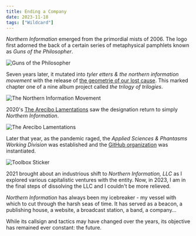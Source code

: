 ```yaml
---
title: Ending a Company
date: 2023-11-18
tags: ["Wildcard"]
---
```


_Northern Information_ emerged from the primordial mists of 2006. The logo first adorned the back of a certain series of metaphysical pamphlets known as _Guns of the Philosopher_.

![Guns of the Philosopher](/images/guns-of-the-philosopher.jpg)

Seven years later, it mutated into _tyler etters & the northern information movement_ with the release of [the geometrie of our lost cause](https://northerninformation.bandcamp.com/album/the-geometrie-of-our-lost-cause). This marked chapter one of a nine album project called _the trilogy of trilogies_.

![The Northern Information Movement](/images/the-northern-information-movement-ink.jpg)

2020's [The Arecibo Lamentations](https://northerninformation.bandcamp.com/album/the-arecibo-lamentations) saw the designation return to simply _Northern Information_.

![The Arecibo Lamentations](/images/the-arecibo-lamentations.jpg)

Later that year, as the pandemic raged, the _Applied Sciences & Phantasms Working Division_ was established and the [GitHub organization](https://github.com/northern-information) was instantiated.

![Toolbox Sticker](/images/toolbox-sticker.jpg)

2021 brought about an industrious shift to _Northern Information, LLC_ as I explored various capitalistic ventures with the entity. Now, in 2023, I am in the final steps of dissolving the LLC and I couldn't be more relieved.

_Northern Information_ has always been my icebreaker - my vessel with which to cut through the harsh seas of time. It has served as a beacon, a publishing house, a website, a broadcast station, a band, a company...

While its callsign and tactics may have changed over the years, its objective has remained ever constant: the future.
